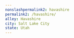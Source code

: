 ```yaml
---
﻿nonslashpermalink2: havashire
permalink2: /havashire/
alley: Havashire
city: Salt Lake City
state: Utah
---
```

